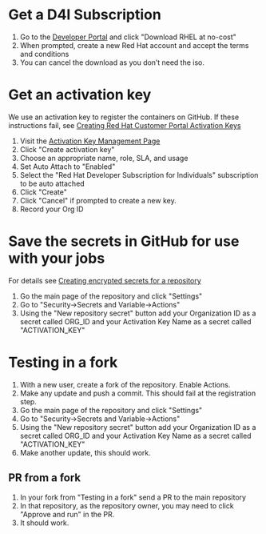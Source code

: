 # Get a D4I Subscription
1. Go to the [Developer Portal](https://developers.redhat.com/products/rhel/overview) and click "Download RHEL at no-cost"
2. When prompted, create a new Red Hat account and accept the terms and conditions
3. You can cancel the download as you don’t need the iso.

# Get an activation key
We use an activation key to register the containers on GitHub.  If these instructions fail, see [Creating Red Hat Customer Portal Activation Keys](https://access.redhat.com/articles/1378093)

1. Visit the [Activation Key Management Page](https://console.redhat.com/settings/connector/activation-keys)
2. Click "Create activation key"
3. Choose an appropriate name, role, SLA, and usage
4. Set Auto Attach to "Enabled"
5. Select the "Red Hat Developer Subscription for Individuals" subscription to be auto attached
6. Click "Create"
7. Click "Cancel" if prompted to create a new key.
8. Record your Org ID

# Save the secrets in GitHub for use with your jobs
For details see [Creating encrypted secrets for a repository](https://docs.github.com/en/actions/security-guides/encrypted-secrets#creating-encrypted-secrets-for-a-repository)

1. Go the main page of the repository and click "Settings"
2. Go to "Security->Secrets and Variable->Actions"
3. Using the "New repository secret" button add your Organization ID as a secret called ORG_ID and your Activation Key Name as a secret called "ACTIVATION_KEY"

# Testing in a fork
1. With a new user, create a fork of the repository.  Enable Actions.
2. Make any update and push a commit.  This should fail at the registration step.
3. Go the main page of the repository and click "Settings"
4. Go to "Security->Secrets and Variable->Actions"
5. Using the "New repository secret" button add your Organization ID as a secret called ORG_ID and your Activation Key Name as a secret called "ACTIVATION_KEY"
6. Make another update, this should work.

## PR from a fork
1. In your fork from "Testing in a fork" send a PR to the main repository
2. In that repository, as the repository owner, you may need to click "Approve and run" in the PR.
3. It should work.
